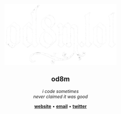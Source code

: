 <div align="center">
  <img src="od8m.png" alt="od8m.lol logo" width="360" style="margin-top: 20px"/>
  
  ## od8m
  
  *i code sometimes<br> never claimed it was good*
  
  [**website**](https://od8m.lol) • [**email**](mailto:od8m@od8m.lol) • [**twitter**](https://x.com/od8m_)
</div>

